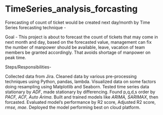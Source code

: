# TimeSeries_analysis_forcasting
 Forecasting of count of ticket would be created next day/month by Time Series forecasting technique -

Goal - This project is about to forecast the count of tickets that may come in next month and day, based on the forecasted value, management can fix the number of manpower should be available, leave, vacation of team members be granted accordingly. That avoids shortage of manpower on peak time.

 Steps/Responsibilities- 

Collected data from Jira.
Cleaned data by various pre-processing techniques using Python, pandas, lambda.
Visualized data on some factors doing resampling using Matplotlib and Seaborn.
Tested time series data stationary by *ADF*, made stationary by differencing. 
Found p,q,d,s order by *PACF, ACF, Auto Arima*.
Built and trained models like *ARIMA, SARIMAX*, then forcasted. 
Evaluated model’s performance by R2 score, Adjusted R2 score, *rmse, mae*.
Deployed the model performing best on cloud platform.
